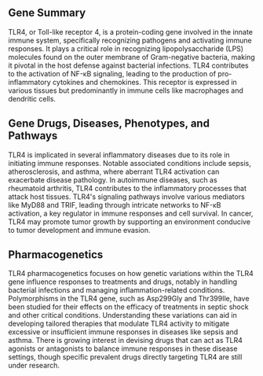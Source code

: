 ## Gene Summary
TLR4, or Toll-like receptor 4, is a protein-coding gene involved in the innate immune system, specifically recognizing pathogens and activating immune responses. It plays a critical role in recognizing lipopolysaccharide (LPS) molecules found on the outer membrane of Gram-negative bacteria, making it pivotal in the host defense against bacterial infections. TLR4 contributes to the activation of NF-κB signaling, leading to the production of pro-inflammatory cytokines and chemokines. This receptor is expressed in various tissues but predominantly in immune cells like macrophages and dendritic cells.

## Gene Drugs, Diseases, Phenotypes, and Pathways
TLR4 is implicated in several inflammatory diseases due to its role in initiating immune responses. Notable associated conditions include sepsis, atherosclerosis, and asthma, where aberrant TLR4 activation can exacerbate disease pathology. In autoimmune diseases, such as rheumatoid arthritis, TLR4 contributes to the inflammatory processes that attack host tissues. TLR4's signaling pathways involve various mediators like MyD88 and TRIF, leading through intricate networks to NF-κB activation, a key regulator in immune responses and cell survival. In cancer, TLR4 may promote tumor growth by supporting an environment conducive to tumor development and immune evasion.

## Pharmacogenetics
TLR4 pharmacogenetics focuses on how genetic variations within the TLR4 gene influence responses to treatments and drugs, notably in handling bacterial infections and managing inflammation-related conditions. Polymorphisms in the TLR4 gene, such as Asp299Gly and Thr399Ile, have been studied for their effects on the efficacy of treatments in septic shock and other critical conditions. Understanding these variations can aid in developing tailored therapies that modulate TLR4 activity to mitigate excessive or insufficient immune responses in diseases like sepsis and asthma. There is growing interest in devising drugs that can act as TLR4 agonists or antagonists to balance immune responses in these disease settings, though specific prevalent drugs directly targeting TLR4 are still under research.